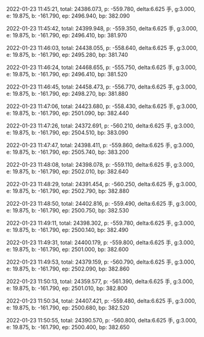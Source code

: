 2022-01-23 11:45:21, total: 24386.073, p: -559.780, delta:6.625 手, g:3.000, e: 19.875, b: -161.790, ep: 2496.940, bp: 382.090

2022-01-23 11:45:42, total: 24399.948, p: -559.350, delta:6.625 手, g:3.000, e: 19.875, b: -161.790, ep: 2496.410, bp: 381.970

2022-01-23 11:46:03, total: 24438.055, p: -558.640, delta:6.625 手, g:3.000, e: 19.875, b: -161.790, ep: 2495.280, bp: 381.740

2022-01-23 11:46:24, total: 24468.655, p: -555.750, delta:6.625 手, g:3.000, e: 19.875, b: -161.790, ep: 2496.410, bp: 381.520

2022-01-23 11:46:45, total: 24458.473, p: -556.770, delta:6.625 手, g:3.000, e: 19.875, b: -161.790, ep: 2498.270, bp: 381.880

2022-01-23 11:47:06, total: 24423.680, p: -558.430, delta:6.625 手, g:3.000, e: 19.875, b: -161.790, ep: 2501.090, bp: 382.440

2022-01-23 11:47:26, total: 24372.691, p: -560.210, delta:6.625 手, g:3.000, e: 19.875, b: -161.790, ep: 2504.510, bp: 383.090

2022-01-23 11:47:47, total: 24398.411, p: -559.860, delta:6.625 手, g:3.000, e: 19.875, b: -161.790, ep: 2505.740, bp: 383.200

2022-01-23 11:48:08, total: 24398.078, p: -559.110, delta:6.625 手, g:3.000, e: 19.875, b: -161.790, ep: 2502.010, bp: 382.640

2022-01-23 11:48:29, total: 24391.454, p: -560.250, delta:6.625 手, g:3.000, e: 19.875, b: -161.790, ep: 2502.790, bp: 382.880

2022-01-23 11:48:50, total: 24402.816, p: -559.490, delta:6.625 手, g:3.000, e: 19.875, b: -161.790, ep: 2500.750, bp: 382.530

2022-01-23 11:49:11, total: 24398.302, p: -559.780, delta:6.625 手, g:3.000, e: 19.875, b: -161.790, ep: 2500.140, bp: 382.490

2022-01-23 11:49:31, total: 24400.179, p: -559.800, delta:6.625 手, g:3.000, e: 19.875, b: -161.790, ep: 2501.000, bp: 382.600

2022-01-23 11:49:53, total: 24379.159, p: -560.790, delta:6.625 手, g:3.000, e: 19.875, b: -161.790, ep: 2502.090, bp: 382.860

2022-01-23 11:50:13, total: 24359.577, p: -561.390, delta:6.625 手, g:3.000, e: 19.875, b: -161.790, ep: 2501.010, bp: 382.800

2022-01-23 11:50:34, total: 24407.421, p: -559.480, delta:6.625 手, g:3.000, e: 19.875, b: -161.790, ep: 2500.680, bp: 382.520

2022-01-23 11:50:55, total: 24390.570, p: -560.800, delta:6.625 手, g:3.000, e: 19.875, b: -161.790, ep: 2500.400, bp: 382.650